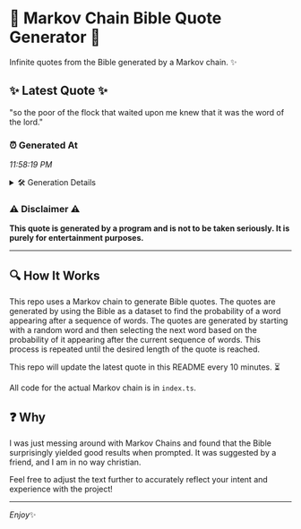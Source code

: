 # 📖 Markov Chain Bible Quote Generator 📖

Infinite quotes from the Bible generated by a Markov chain. ✨

## ✨ Latest Quote ✨
"so the poor of the flock that waited upon me knew that it was the word of the lord."

### ⏰ Generated At
*11:58:19 PM*

<details>
    <summary>🛠️ Generation Details</summary>
    <p>
        <strong>🌱 Seed:</strong> so<br>
        <strong>🔄 Iterations:</strong> 18<br>
        <strong>📜 Context History:</strong><br>[ so ]: the<br>[ so, the ]: poor<br>[ so, the, poor ]: of<br>[ so, the, poor, of ]: the<br>[ so, the, poor, of, the ]: flock<br>[ so, the, poor, of, the, flock ]: that<br>[ the, poor, of, the, flock, that ]: waited<br>[ poor, of, the, flock, that, waited ]: upon<br>[ of, the, flock, that, waited, upon ]: me<br>[ the, flock, that, waited, upon, me ]: knew<br>[ flock, that, waited, upon, me, knew ]: that<br>[ that, waited, upon, me, knew, that ]: it<br>[ waited, upon, me, knew, that, it ]: was<br>[ upon, me, knew, that, it, was ]: the<br>[ me, knew, that, it, was, the ]: word<br>[ knew, that, it, was, the, word ]: of<br>[ that, it, was, the, word, of ]: the<br>[ it, was, the, word, of, the ]: lord.<br>
    </p>
</details>

### ⚠️ Disclaimer ⚠️
**This quote is generated by a program and is not to be taken seriously. It is purely for entertainment purposes.**

---

## 🔍 How It Works

This repo uses a Markov chain to generate Bible quotes. The quotes are generated by using the Bible as a dataset to find the probability of a word appearing after a sequence of words. The quotes are generated by starting with a random word and then selecting the next word based on the probability of it appearing after the current sequence of words. This process is repeated until the desired length of the quote is reached.

This repo will update the latest quote in this README every 10 minutes. ⏳

All code for the actual Markov chain is in `index.ts`.

## ❓ Why

I was just messing around with Markov Chains and found that the Bible surprisingly yielded good results when prompted. 
It was suggested by a friend, and I am in no way christian.

Feel free to adjust the text further to accurately reflect your intent and experience with the project!

---

*Enjoy*✨
